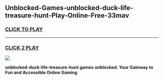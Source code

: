 
## Unblocked-Games-unblocked-duck-life-treasure-hunt-Play-Online-Free-33mav
<h3>
<a href="https://premium76.site?title=unblocked-duck-life-treasure-hunt&ref=26A">CLICK TO PLAY</a></h3>
<hr>

<h3>
<a href="https://premium76.site?title=unblocked-duck-life-treasure-hunt&ref=26A">CLICK 2 PLAY</a>
  
</h3>

<a href="https://premium76.site?title=unblocked-duck-life-treasure-hunt&ref=26A"><img src="https://clearcache.store/games.png"></a>


**unblocked-duck-life-treasure-hunt games unblocked: Your Gateway to Fun and Accessible Online Gaming**
